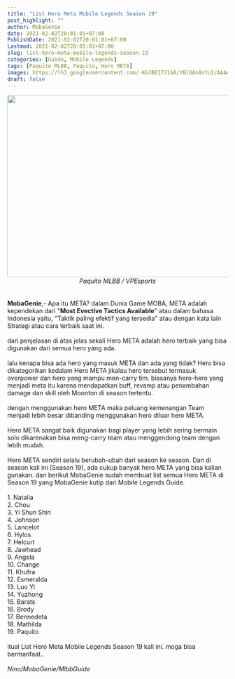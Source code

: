 ```yaml
---
title: "List Hero Meta Mobile Legends Season 19"
post_highlight: ""
author: MobaGenie
date: 2021-02-02T20:01:01+07:00
PublishDate: 2021-02-02T20:01:01+07:00
Lastmod: 2021-02-02T20:01:01+07:00
slug: list-hero-meta-mobile-legends-season-19
categories: [Guide, Mobile Legends]
tags: [Paquito MLBB, Paquito, Hero META]
images: https://lh3.googleusercontent.com/-K6JB6I721GA/YBlOAn8oYuI/AAAAAAAABtQ/CK-Hx_zTmDElOZl1AT8sFm7SFw_OUDbGwCLcBGAsYHQ/s739/IMG_ORG_1612270989426.jpeg
draft: false
---
```

<div><div text-align: center;"><a href="https://lh3.googleusercontent.com/-K6JB6I721GA/YBlOAn8oYuI/AAAAAAAABtQ/CK-Hx_zTmDElOZl1AT8sFm7SFw_OUDbGwCLcBGAsYHQ/s739/IMG_ORG_1612270989426.jpeg"  ><img  src="https://lh3.googleusercontent.com/-K6JB6I721GA/YBlOAn8oYuI/AAAAAAAABtQ/CK-Hx_zTmDElOZl1AT8sFm7SFw_OUDbGwCLcBGAsYHQ/s739/IMG_ORG_1612270989426.jpeg"  width="739" height="415"  ></a></div><i><div style="text-align: center;"><i>Paquito MLBB / VPEsports</i></div></i><br>
</div><div><br>
</div><div><b>MobaGenie</b>,- Apa itu META? dalam Dunia Game MOBA, META adalah kependekan dari "<b>Most Evective Tactics Available</b>" atau dalam bahasa Indonesia yaitu, "Taktik paling efektif yang tersedia" atau dengan kata lain Strategi atau cara terbaik saat ini.&nbsp;</div><div><br>
</div><div>dari penjelasan di atas jelas sekali Hero META adalah hero terbaik yang bisa digunakan dari semua hero yang ada.&nbsp;</div><div><br>
</div><div>lalu kenapa bisa ada hero yang masuk META dan ada yang tidak? Hero bisa dikategorikan kedalam Hero META jikalau hero tersebut termasuk overpower dan hero yang mampu men-carry tim. biasanya hero-hero yang menjadi meta itu karena mendapatkan buff, revamp atau penambahan damage dan skill oleh Moonton di season tertentu.</div><div><br>
</div><div>dengan menggunakan hero META maka peluang kemenangan Team menjadi lebih besar dibanding menggunakan hero diluar hero META.&nbsp;</div><div><br>
</div><div>Hero META sangat baik digunakan bagi player yang lebih sering bermain solo dikarenakan bisa meng-carry team atau menggendong team dengan lebih mudah.</div><div><br>
</div><div>Hero META sendiri selalu berubah-ubah dari season ke season. Dan di season kali ini (Season 19), ada cukup banyak hero META yang bisa kalian gunakan. dan berikut MobaGenie sudah membuat list semua Hero META di Season 19 yang MobaGenie kutip dari Mobile Legends Guide.</div><div><br>
</div><div>1. Natalia</div><div>2. Chou</div><div>3. Yi Shun Shin</div><div>4. Johnson</div><div>5. Lancelot</div><div>6. Hylos</div><div>7. Helcurt</div><div>8. Jawhead</div><div>9. Angela</div><div>10. Change</div><div>11. Khufra</div><div>12. Esmeralda</div><div>13. Luo Yi</div><div>14. Yuzhong</div><div>15. Barats</div><div>16. Brody</div><div>17. Bennedeta</div><div>18. Mathilda</div><div>19. Paquito</div><div><br>
</div><div>itual List Hero Meta Mobile Legends Season 19 kali ini. moga bisa bermanfaat..</div><div><br>
</div><div><i>Nino/MobaGenie/MlbbGuide</i></div>

